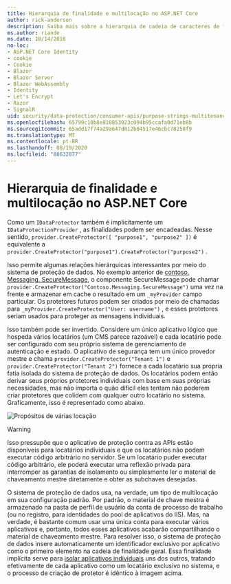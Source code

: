 ```yaml
---
title: Hierarquia de finalidade e multilocação no ASP.NET Core
author: rick-anderson
description: Saiba mais sobre a hierarquia de cadeia de caracteres de finalidade e multilocação, pois ela se relaciona com as APIs de proteção de dados ASP.NET Core.
ms.author: riande
ms.date: 10/14/2016
no-loc:
- ASP.NET Core Identity
- cookie
- Cookie
- Blazor
- Blazor Server
- Blazor WebAssembly
- Identity
- Let's Encrypt
- Razor
- SignalR
uid: security/data-protection/consumer-apis/purpose-strings-multitenancy
ms.openlocfilehash: 65799c10b8e810853023c094b95ccafa0d71eb8b
ms.sourcegitcommit: 65add17f74a29a647d812b04517e46cbc78258f9
ms.translationtype: MT
ms.contentlocale: pt-BR
ms.lasthandoff: 08/19/2020
ms.locfileid: "88632077"
---
```

# <a name="purpose-hierarchy-and-multi-tenancy-in-aspnet-core"></a>Hierarquia de finalidade e multilocação no ASP.NET Core

Como um `IDataProtector` também é implicitamente um `IDataProtectionProvider` , as finalidades podem ser encadeadas. Nesse sentido, `provider.CreateProtector([ "purpose1", "purpose2" ])` é equivalente a `provider.CreateProtector("purpose1").CreateProtector("purpose2")` .

Isso permite algumas relações hierárquicas interessantes por meio do sistema de proteção de dados. No exemplo anterior de [contoso. Messaging. SecureMessage](xref:security/data-protection/consumer-apis/purpose-strings#data-protection-contoso-purpose), o componente SecureMessage pode chamar `provider.CreateProtector("Contoso.Messaging.SecureMessage")` uma vez na frente e armazenar em cache o resultado em um `_myProvider` campo particular. Os protetores futuros podem ser criados por meio de chamadas para `_myProvider.CreateProtector("User: username")` , e esses protetores seriam usados para proteger as mensagens individuais.

Isso também pode ser invertido. Considere um único aplicativo lógico que hospeda vários locatários (um CMS parece razoável) e cada locatário pode ser configurado com seu próprio sistema de gerenciamento de autenticação e estado. O aplicativo de segurança tem um único provedor mestre e chama `provider.CreateProtector("Tenant 1")` e `provider.CreateProtector("Tenant 2")` fornece a cada locatário sua própria fatia isolada do sistema de proteção de dados. Os locatários podem então derivar seus próprios protetores individuais com base em suas próprias necessidades, mas não importa o quão difícil eles tentam não poderem criar protetores que colidem com qualquer outro locatário no sistema. Graficamente, isso é representado como abaixo.

![Propósitos de várias locação](purpose-strings-multitenancy/_static/purposes-multi-tenancy.png)

>[!WARNING]
> Isso pressupõe que o aplicativo de proteção contra as APIs estão disponíveis para locatários individuais e que os locatários não podem executar código arbitrário no servidor. Se um locatário puder executar código arbitrário, ele poderá executar uma reflexão privada para interromper as garantias de isolamento ou simplesmente ler o material de chaveamento mestre diretamente e obter as subchaves desejadas.

O sistema de proteção de dados usa, na verdade, um tipo de multilocação em sua configuração padrão. Por padrão, o material de chave mestra é armazenado na pasta de perfil de usuário da conta de processo de trabalho (ou no registro, para identidades do pool de aplicativos do IIS). Mas, na verdade, é bastante comum usar uma única conta para executar vários aplicativos e, portanto, todos esses aplicativos acabarão compartilhando o material de chaveamento mestre. Para resolver isso, o sistema de proteção de dados insere automaticamente um identificador exclusivo por aplicativo como o primeiro elemento na cadeia de finalidade geral. Essa finalidade implícita serve para [isolar aplicativos individuais](xref:security/data-protection/configuration/overview#per-application-isolation) uns dos outros, tratando efetivamente de cada aplicativo como um locatário exclusivo no sistema, e o processo de criação de protetor é idêntico à imagem acima.
